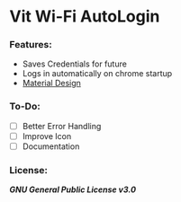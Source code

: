 # Vit Wi-Fi AutoLogin

### Features:
* Saves Credentials for future
* Logs in automatically on chrome startup
* [Material Design](http://materializecss.com)

### To-Do:
- [ ] Better Error Handling
- [ ] Improve Icon
- [ ] Documentation

### License:
 ***GNU General Public License v3.0***
